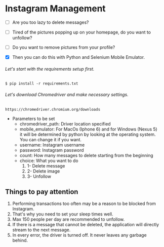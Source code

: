 # Instagram Management

- [ ] Are you too lazy to delete messages?
- [ ] Tired of the pictures popping up on your homepage, do you want to unfollow?
- [ ] Do you want to remove pictures from your profile?

- [X] Then you can do this with Python and Selenium Mobile Emulator.

###### Let's start with the requirements setup first.

`$ pip install -r requirements.txt`

###### Let's download Chromedriver and make necessary settings.
`https://chromedriver.chromium.org/downloads`

- Parameters to be set
     - chromedriver_path: Driver location specified 
     - mobile_emulator: For MacOs (Iphone 6) and for Windows (Nexus 5) it will be determined by python by looking at the operating system. You can change it if you want.
     - username: Instagram username
     - password: Instagram password
     - count: How many messages to delete starting from the beginning
     - choice: What you want to do 
        1. 1- Delete message
        2. 2- Delete image
        3. 3- Unfollow
        
## Things to pay attention

1. Performing transactions too often may be a reason to be blocked from Instagram.
2. That's why you need to set your sleep times well.
3. Max 150 people per day are recommended to unfollow.
4. If there is a message that cannot be deleted, the application will directly stream to the next message.
5. In every error, the driver is turned off. It never leaves any garbage behind.
